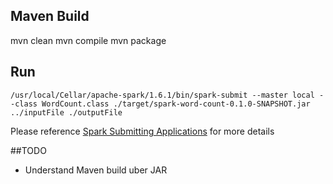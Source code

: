 ## Maven Build 
mvn clean
mvn compile
mvn package

## Run
```
/usr/local/Cellar/apache-spark/1.6.1/bin/spark-submit --master local --class WordCount.class ./target/spark-word-count-0.1.0-SNAPSHOT.jar ../inputFile ./outputFile
```
Please reference [Spark Submitting Applications](http://spark.apache.org/docs/latest/submitting-applications.html) for more details

##TODO
- Understand Maven build uber JAR